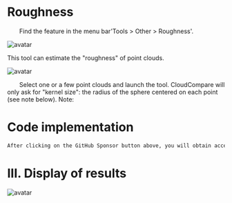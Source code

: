 #  Roughness 

   Find the feature in the menu bar'Tools > Other > Roughness'. 

 ![avatar]( 17a91136f4284090be6bb85430d67834.png) 

  This tool can estimate the "roughness" of point clouds. 

 ![avatar]( 97eb795d96234f0e8d6ffa5ea57fed65.png) 

   Select one or a few point clouds and launch the tool. CloudCompare will only ask for "kernel size": the radius of the sphere centered on each point (see note below). Note: 

#  Code implementation 

  ```python  
After clicking on the GitHub Sponsor button above, you will obtain access permissions to my private code repository ( https://github.com/slowlon/my_code_bar ) to view this blog code. By searching the code number of this blog, you can find the code you need, code number is: 2024020309574451325
  ```  
#  III. Display of results 

 ![avatar]( 0b7011f7f51f4282bd39901818e53bcd.png) 

